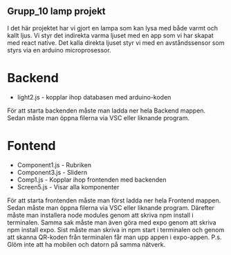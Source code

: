 ## Grupp_10 lamp projekt
I det här projektet har vi gjort en lampa som kan lysa med både varmt och kallt ljus. Vi styr det indirekta varma ljuset med en app som vi har skapat med react native. Det kalla direkta ljuset styr vi med en avståndssensor som styrs via en arduino microprosessor. 

# Backend
* light2.js - kopplar ihop databasen med arduino-koden

För att starta backenden måste man ladda ner hela Backend mappen. Sedan måste man öppna filerna via VSC eller liknande program. 

# Fontend 
* Component1.js - Rubriken
* Component3.js - Slidern
* Comp1.js - Kopplar ihop frontenden med backenden
* Screen5.js - Visar alla komponenter

För att starta frontenden måste man först ladda ner hela Frontend mappen. Sedan måste man öppna filerna via VSC eller liknande program. Därefter måste man installera node modules genom att skriva npm install i terminalen. Samma sak måste man även göra med expo genom att skriva npm install expo. Sist måste man skriva in npm start i terminalen och genom att skanna QR-koden från terminalen får man upp appen i expo-appen. 
P.s. Glöm inte att ha mobilen och datorn på samma nätverk. 

